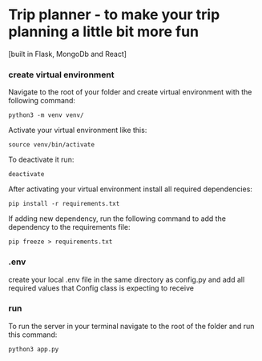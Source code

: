 Trip planner - to make your trip planning a little bit more fun
==

[built in Flask, MongoDb and React]

### create virtual environment

Navigate to the root of your folder and create virtual environment with the following command:

``python3 -m venv venv/``

Activate your virtual environment like this:

``source venv/bin/activate``

To deactivate it run:

``deactivate``

After activating your virtual environment install all required dependencies:

``pip install -r requirements.txt``

If adding new dependency, run the following command to add the dependency to the requirements file:

``pip freeze > requirements.txt``

### .env

create your local .env file in the same directory as config.py and add all required values that Config class is expecting to receive


### run

To run the server in your terminal navigate to the root of the folder and run this command:

``python3 app.py``
